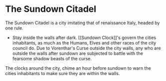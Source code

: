 # The Sundown Citadel

The Sundown Citadel is a city imitating that of renaissance Italy, headed by one rule.
- Stay inside the walls after dark.
[[Sundown Clock]]'s govern the cities inhabitants, as much as the Humans, Elves and other races of the city council do. Due to Vorenthar's Curse outside the city walls, any who are outside the walls after sundown are subjected to battle with the fearsome shadow beasts of the curse. 

The clocks around the city, chime an hour before sundown to warn the cities inhabitants to make sure they are within the walls.
